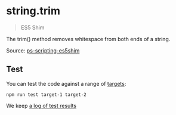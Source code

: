 # string.trim

> ES5 Shim

The trim() method removes whitespace from both ends of a string.

Source: [ps-scripting-es5shim](https://github.com/EugenTepin/ps-scripting-es5shim/blob/master/lib/String/trim.js)

## Test

You can test the code against a range of [targets](https://github.com/nbqx/fakestk/blob/master/resources/versions.json):

    npm run test target-1 target-2

We keep [a log of test results](./test/results_log.md)
